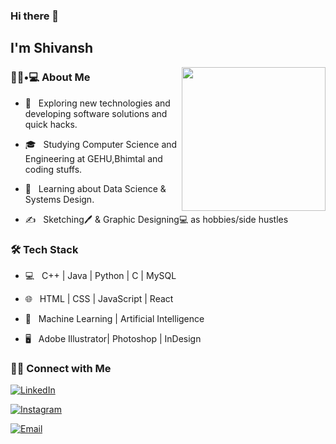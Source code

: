### Hi there 👋<h2> I'm Shivansh</h2>

<img align='right' src="https://drive.google.com/file/d/1sOMKqJ6vxGyJa4JoaV76AN04m_vS13Au/view?usp=sharing.gif" width="230">

<h3> 👨🏻•💻 About Me </h3>


- 🤔 &nbsp; Exploring new technologies and developing software solutions and quick hacks.

- 🎓 &nbsp; Studying Computer Science and Engineering at GEHU,Bhimtal and coding stuffs.

- 🌱 &nbsp; Learning about Data Science & Systems Design.

- ✍️ &nbsp; Sketching🖊 & Graphic Designing💻 as hobbies/side hustles 

<h3>🛠 Tech Stack</h3>

- 💻 &nbsp; C++ | Java | Python | C | MySQL

- 🌐 &nbsp; HTML | CSS | JavaScript | React

- 🔧 &nbsp;  Machine Learning | Artificial Intelligence

- 🖥 &nbsp; Adobe Illustrator| Photoshop | InDesign

<h3> 🤝🏻 Connect with Me </h3>

<p align="center">
  
<a href="https://www.linkedin.com/in/shivanshdubeyy/"><img alt="LinkedIn" src="https://img.shields.io/badge/LinkedIn-Shivansh%20Dubey-blue?style=flat-square&logo=linkedin"></a>

<a href="https://www.instagram.com/shivanshbdueyy/"><img alt="Instagram" src="https://img.shields.io/badge/Instagram-shivanshbdueyy-black?style=flat-square&logo=instagram"></a>

<a href="mailto:shivanshdubey280@gmail.com"><img alt="Email" src="https://img.shields.io/badge/Email-shivanshbubey280@gmail.com-blue?style=flat-square&logo=gmail"></a>

</p>

